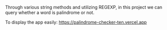  Through various string methods and utilizing REGEXP, in this project we can query whether  a word is palindrome or not. 

To display the app easily:
https://palindrome-checker-ten.vercel.app